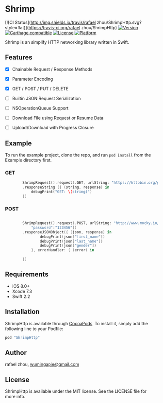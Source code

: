 # Shrimp

[![CI Status](http://img.shields.io/travis/rafael zhou/ShrimpHttp.svg?style=flat)](https://travis-ci.org/rafael zhou/ShrimpHttp)
[![Version](https://img.shields.io/cocoapods/v/ShrimpHttp.svg?style=flat)](http://cocoapods.org/pods/ShrimpHttp)
[![Carthage compatible](https://img.shields.io/badge/Carthage-compatible-4BC51D.svg?style=flat)](https://github.com/Carthage/Carthage)
[![License](https://img.shields.io/cocoapods/l/ShrimpHttp.svg?style=flat)](http://cocoapods.org/pods/ShrimpHttp)
[![Platform](https://img.shields.io/cocoapods/p/ShrimpHttp.svg?style=flat)](http://cocoapods.org/pods/ShrimpHttp)


Shrimp is an simplify HTTP networking library written in Swift.

## Features

- [x] Chainable Request / Response Methods
- [x] Parameter Encoding
- [x] GET / POST / PUT / DELETE
- [ ] Builtin JSON Request Serialization
- [ ] NSOperationQueue Support
- [ ] Download File using Request or Resume Data
- [ ] Upload/Download with Progress Closure


## Example

To run the example project, clone the repo, and run `pod install` from the Example directory first.

### GET

```swift
        ShrimpRequest().request(.GET, urlString: "https://httpbin.org/get")
        .responseString ({ (string, response) in
            debugPrint("GET: \(string)")
        })
```

### POST

```swift

        ShrimpRequest().request(.POST, urlString: "http://www.mocky.io/v2/56c5b7a80f0000d027a204e2", parameters: ["username":"rafael",
            "password":"123456"])
        .responseJSONObject({ (json, response) in
                debugPrint(json["first_name"])
                debugPrint(json["last_name"])
                debugPrint(json["gender"])            
            }, errorHandler: { (error) in
                
        })
```

## Requirements
- iOS 8.0+  
- Xcode 7.3
- Swift 2.2

## Installation

ShrimpHttp is available through [CocoaPods](http://cocoapods.org). To install
it, simply add the following line to your Podfile:

```ruby
pod "ShrimpHttp"
```



## Author

rafael zhou, wumingapie@gmail.com

## License

ShrimpHttp is available under the MIT license. See the LICENSE file for more info.
